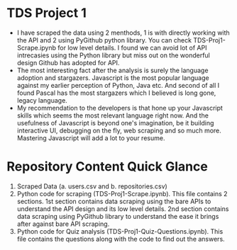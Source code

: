 # TDS Project 1
* I have scraped the data using 2 menthods, 1 is with directly working with the API and 2 using PyGithub python library. You can check TDS-Proj1-Scrape.ipynb for low level details. I found we can avoid lot of API intrecasies using the Python library but miss out on the wonderful design Github has adopted for API.
* The most interesting fact after the analysis is surely the language adoption and stargazers. Javascript is the most popular language against my earlier perception of Python, Java etc. And second of all I found Pascal has the most stargazers which I believed is long gone, legacy language.
* My recommendation to the developers is that hone up your Javascript skills which seems the most relevant language right now. And the usefulness of Javascript is beyond one's imagination, be it building interactive UI, debugging on the fly, web scraping and so much more. Mastering Javascript will add a lot to your resume.

# Repository Content Quick Glance
1. Scraped Data (a. users.csv and b. repositories.csv)
2. Python code for scraping (TDS-Proj1-Scrape.ipynb). This file contains 2 sections. 1st section contains data scraping using the bare APIs to understand the API design and its low level details. 2nd section contains data scraping using PyGithub library to understand the ease it brings after against bare API scraping.
3. Python code for Quiz analysis (TDS-Proj1-Quiz-Questions.ipynb). This file contains the questions along with the code to find out the answers.
